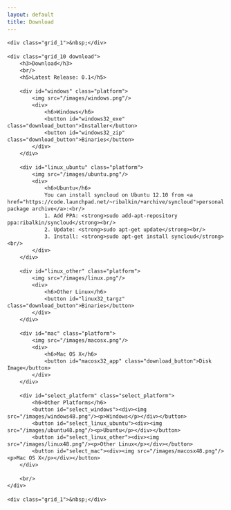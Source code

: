 ```yaml
---
layout: default
title: Download
---
```


<script type="text/javascript">

    function showPlatform(platform) {
        $( ".platform").each(function() {
            if (platform == "unknown" || this.id.startsWith(platform)) $(this).show();
            else $(this).hide();
        });

        if (platform == "unknown") $( "#select_platform").hide()
        else
            $( ".select_platform > button").each(function() {
                if (this.id.startsWith("select_"+platform)) $(this).hide();
                else $(this).show();
            });
    }

    function getPlatform() {
        var platform = "unknown";
        if (navigator.platform.indexOf("Win") != -1) {
            platform = "windows";
        } else if (navigator.platform.indexOf("Linux") != -1) {
            platform = "linux";
        } else if (navigator.platform.indexOf("Mac") != -1) {
            platform = "mac";
        }
        return platform;
    }

    $(function(){

        if (typeof String.prototype.startsWith != 'function') {
            String.prototype.startsWith = function (str){
                return this.slice(0, str.length) == str;
            };
        }

        showPlatform(getPlatform());

        $( ".download_button").each(function() {
            $( "#"+this.id ).button({
                icons: {
                    primary: "ui-icon-arrowthickstop-1-s"
                }
            });
        });

        $( "#windows32_exe" ).click(function() {
            window.location.href = "https://github.com/downloads/syncloud/syncloud/syncloud-windows-0.0.1-SNAPSHOT.exe";
        });

        $( "#windows32_zip" ).click(function() {
            window.location.href = "https://github.com/downloads/syncloud/syncloud/syncloud-windows-0.0.1-SNAPSHOT.zip";
        });

        $( "#linux32_targz" ).click(function() {
            window.location.href = "https://github.com/downloads/syncloud/syncloud/syncloud-linux-0.0.1-SNAPSHOT.zip";
        });

        $( "#macosx32_app" ).click(function() {
            window.location.href = "https://github.com/downloads/syncloud/syncloud/syncloud-macosx-0.0.1-SNAPSHOT.dmg";
        });

        $( ".select_platform > button").each(function() {
            $( "#"+this.id ).button();
        });

        $( "#select_windows" ).click(function() { showPlatform("windows"); });
        $( "#select_linux_ubuntu" ).click(function() { showPlatform("linux_ubuntu"); });
        $( "#select_linux_other" ).click(function() { showPlatform("linux_other"); });
        $( "#select_mac" ).click(function() { showPlatform("mac"); });
    });
</script>

<div class="container_12">

    <div class="grid_1">&nbsp;</div>

    <div class="grid_10 download">
        <h3>Download</h3>
        <br/>
        <h5>Latest Release: 0.1</h5>

        <div id="windows" class="platform">
            <img src="/images/windows.png"/>
            <div>
                <h6>Windows</h6>
                <button id="windows32_exe" class="download_button">Installer</button>
                <button id="windows32_zip" class="download_button">Binaries</button>
            </div>
        </div>

        <div id="linux_ubuntu" class="platform">
            <img src="/images/ubuntu.png"/>
            <div>
                <h6>Ubuntu</h6>
                You can install syncloud on Ubuntu 12.10 from <a href="https://code.launchpad.net/~ribalkin/+archive/syncloud">personal package archive</a>:<br/>
                1. Add PPA: <strong>sudo add-apt-repository ppa:ribalkin/syncloud</strong><br/>
                2. Update: <strong>sudo apt-get update</strong><br/>
                3. Install: <strong>sudo apt-get install syncloud</strong><br/>
            </div>
        </div>

        <div id="linux_other" class="platform">
            <img src="/images/linux.png"/>
            <div>
                <h6>Other Linux</h6>
                <button id="linux32_targz" class="download_button">Binaries</button>
            </div>
        </div>

        <div id="mac" class="platform">
            <img src="/images/macosx.png"/>
            <div>
                <h6>Mac OS X</h6>
                <button id="macosx32_app" class="download_button">Disk Image</button>
            </div>
        </div>

        <div id="select_platform" class="select_platform">
            <h6>Other Platforms</h6>
            <button id="select_windows"><div><img src="/images/windows48.png"/><p>Windows</p></div></button>
            <button id="select_linux_ubuntu"><div><img src="/images/ubuntu48.png"/><p>Ubuntu</p></div></button>
            <button id="select_linux_other"><div><img src="/images/linux48.png"/><p>Other Linux</p></div></button>
            <button id="select_mac"><div><img src="/images/macosx48.png"/><p>Mac OS X</p></div></button>
        </div>

        <br/>
    </div>

    <div class="grid_1">&nbsp;</div>
</div>